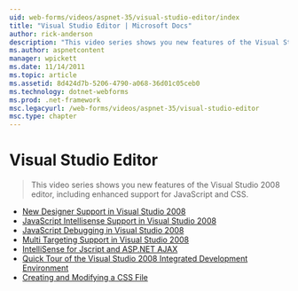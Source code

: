 ```yaml
---
uid: web-forms/videos/aspnet-35/visual-studio-editor/index
title: "Visual Studio Editor | Microsoft Docs"
author: rick-anderson
description: "This video series shows you new features of the Visual Studio 2008 editor, including enhanced support for JavaScript and CSS."
ms.author: aspnetcontent
manager: wpickett
ms.date: 11/14/2011
ms.topic: article
ms.assetid: 8d424d7b-5206-4790-a068-36d01c05ceb0
ms.technology: dotnet-webforms
ms.prod: .net-framework
msc.legacyurl: /web-forms/videos/aspnet-35/visual-studio-editor
msc.type: chapter
---
```

Visual Studio Editor
====================
> This video series shows you new features of the Visual Studio 2008 editor, including enhanced support for JavaScript and CSS.


- [New Designer Support in Visual Studio 2008](new-designer-support-in-visual-studio-2008.md)
- [JavaScript Intellisense Support in Visual Studio 2008](javascript-intellisense-support-in-visual-studio-2008.md)
- [JavaScript Debugging in Visual Studio 2008](javascript-debugging-in-visual-studio-2008.md)
- [Multi Targeting Support in Visual Studio 2008](multi-targeting-support-in-visual-studio-2008.md)
- [IntelliSense for Jscript and ASP.NET AJAX](intellisense-for-jscript-and-aspnet-ajax.md)
- [Quick Tour of the Visual Studio 2008 Integrated Development Environment](quick-tour-of-the-visual-studio-2008-integrated-development-environment.md)
- [Creating and Modifying a CSS File](creating-and-modifying-a-css-file.md)
